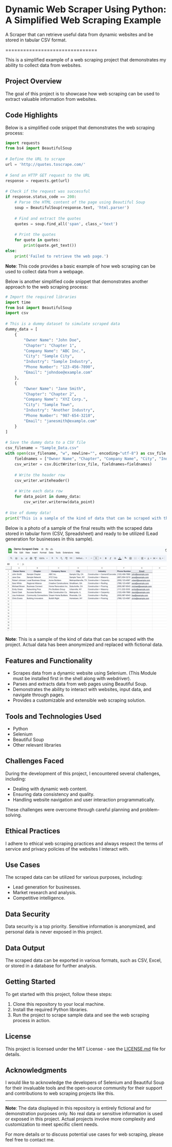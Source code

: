 # Dynamic Web Scraper Using Python: A Simplified Web Scraping Example 
A Scraper that can retrieve useful data from dynamic websites and be stored in tabular CSV format.

===============================

This is a simplified example of a web scraping project that demonstrates my ability to collect data from websites. 

## Project Overview

The goal of this project is to showcase how web scraping can be used to extract valuable information from websites. 

## Code Highlights

Below is a simplified code snippet that demonstrates the web scraping process:

```python
import requests
from bs4 import BeautifulSoup

# Define the URL to scrape
url = 'http://quotes.toscrape.com/'

# Send an HTTP GET request to the URL
response = requests.get(url)

# Check if the request was successful
if response.status_code == 200:
    # Parse the HTML content of the page using Beautiful Soup
    soup = BeautifulSoup(response.text, 'html.parser')
    
    # Find and extract the quotes
    quotes = soup.find_all('span', class_='text')
    
    # Print the quotes
    for quote in quotes:
        print(quote.get_text())
else:
    print('Failed to retrieve the web page.')
```
**Note**: This code provides a basic example of how web scraping can be used to collect data from a webpage.


Below is another simplified code snippet that demonstrates another approach to the web scraping process:

```python
# Import the required libraries
import time
from bs4 import BeautifulSoup
import csv

# This is a dummy dataset to simulate scraped data
dummy_data = [
    {
        "Owner Name": "John Doe",
        "Chapter": "Chapter 1",
        "Company Name": "ABC Inc.",
        "City": "Sample City",
        "Industry": "Sample Industry",
        "Phone Number": "123-456-7890",
        "Email": "johndoe@example.com"
    },
    {
        "Owner Name": "Jane Smith",
        "Chapter": "Chapter 2",
        "Company Name": "XYZ Corp.",
        "City": "Sample Town",
        "Industry": "Another Industry",
        "Phone Number": "987-654-3210",
        "Email": "janesmith@example.com"
    }
]

# Save the dummy data to a CSV file
csv_filename = "Sample_Data.csv"
with open(csv_filename, "w", newline="", encoding="utf-8") as csv_file:
    fieldnames = ["Owner Name", "Chapter", "Company Name", "City", "Industry", "Phone Number", "Email"]
    csv_writer = csv.DictWriter(csv_file, fieldnames=fieldnames)
    
    # Write the header row
    csv_writer.writeheader()
    
    # Write each data row
    for data_point in dummy_data:
        csv_writer.writerow(data_point)

# Use of dummy data!
print("This is a sample of the kind of data that can be scraped with the project. Actual data has been anonymized and replaced with fictional data.")
```

Below is a photo of a sample of the final results with the scraped data stored in tabular form (CSV, Spreadsheet) and ready to be utilized (Lead generation for businesses in this sample).

![Screenshot of Scraped Data displayed in Tabular form (Sheets).](https://github.com/eddycordoba/Dynamic-Web-Scraper-Using-Python-/blob/main/Sample-Data-Screenshot%20.png?raw=true)


**Note**: This is a sample of the kind of data that can be scraped with the project. Actual data has been anonymized and replaced with fictional data.

## Features and Functionality

- Scrapes data from a dynamic website using Selenium. (This Module must be installed first in the shell along with webdriver).
- Parses and extracts data from web pages using Beautiful Soup.
- Demonstrates the ability to interact with websites, input data, and navigate through pages.
- Provides a customizable and extensible web scraping solution.

## Tools and Technologies Used

- Python
- Selenium
- Beautiful Soup
- Other relevant libraries

## Challenges Faced

During the development of this project, I encountered several challenges, including:

- Dealing with dynamic web content.
- Ensuring data consistency and quality.
- Handling website navigation and user interaction programmatically.

These challenges were overcome through careful planning and problem-solving.

## Ethical Practices

I adhere to ethical web scraping practices and always respect the terms of service and privacy policies of the websites I interact with.

## Use Cases

The scraped data can be utilized for various purposes, including:

- Lead generation for businesses.
- Market research and analysis.
- Competitive intelligence.

## Data Security

Data security is a top priority. Sensitive information is anonymized, and personal data is never exposed in this project.

## Data Output

The scraped data can be exported in various formats, such as CSV, Excel, or stored in a database for further analysis.

## Getting Started

To get started with this project, follow these steps:

1. Clone this repository to your local machine.
2. Install the required Python libraries.
3. Run the project to scrape sample data and see the web scraping process in action.

## License

This project is licensed under the MIT License - see the [LICENSE.md](LICENSE.md) file for details.

## Acknowledgments

I would like to acknowledge the developers of Selenium and Beautiful Soup for their invaluable tools and the open-source community for their support and contributions to web scraping projects like this.

---

**Note**: The data displayed in this repository is entirely fictional and for demonstration purposes only. No real data or sensitive information is used or exposed in this project. Actual projects involve more complexity and customization to meet specific client needs.

For more details or to discuss potential use cases for web scraping, please feel free to contact me.
